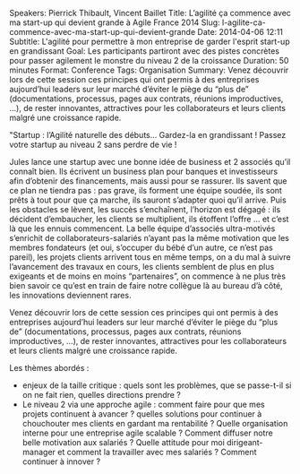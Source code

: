 Speakers: Pierrick Thibault, Vincent Baillet
Title: L’agilité ça commence avec ma start-up qui devient grande à Agile France 2014 
Slug: l-agilite-ca-commence-avec-ma-start-up-qui-devient-grande
Date: 2014-04-06 12:11
Subtitle: L'agilité pour permettre à mon entreprise de garder l'esprit start-up en grandissant
Goal: Les participants partiront avec des pistes concrètes pour passer agilement le monstre du niveau 2 de la croissance
Duration: 50 minutes
Format: Conference
Tags: Organisation
Summary: Venez découvrir lors de cette session ces principes qui ont permis à des entreprises aujourd’hui leaders sur leur marché d’éviter le piège du “plus de” (documentations, processus, pages aux contrats, réunions improductives, …), de rester innovantes, attractives pour les collaborateurs et leurs clients malgré une croissance rapide. 


"Startup : l’Agilité naturelle des débuts… Gardez-la en grandissant ! Passez votre startup au niveau 2 sans perdre de vie !

Jules lance une startup avec une bonne idée de business et 2 associés qu’il connaît bien. Ils écrivent un business plan pour banques et investisseurs afin d’obtenir des financements, mais aussi pour se rassurer. Ils savent que ce plan ne tiendra pas : pas grave, ils forment une équipe soudée, ils sont prêts à tout pour que ça marche, ils sauront s’adapter quoi qu’il arrive. 
Puis les obstacles se lèvent, les succès s’enchaînent, l’horizon est dégagé : ils décident d’embaucher, les clients se multiplient, ils étoffent l’offre … et c’est là que les ennuis commencent. La belle équipe d’associés ultra-motivés s’enrichit de collaborateurs-salariés n’ayant pas la même motivation que les membres fondateurs (et oui, s’occuper du bébé d’un autre, ce n’est pas pareil), les projets clients arrivent tous en même temps, on a du mal à suivre l’avancement des travaux en cours, les clients semblent de plus en plus exigeants et de moins en moins “partenaires”, on commence à ne plus très bien savoir ce qu’est en train de faire notre collègue là au bureau d’à côté, les innovations deviennent rares.

Venez découvrir lors de cette session ces principes qui ont permis à des entreprises aujourd’hui leaders sur leur marché d’éviter le piège du “plus de” (documentations, processus, pages aux contrats, réunions improductives, …), de rester innovantes, attractives pour les collaborateurs et leurs clients malgré une croissance rapide.

Les thèmes abordés : 
- enjeux de la taille critique : quels sont les problèmes, que se passe-t-il si on ne fait rien, quelles directions prendre ? 
- Le niveau 2 via une approche agile : comment faire pour que mes projets continuent à avancer ? quelles solutions pour continuer à chouchouter mes clients en gardant ma rentabilité ? Quelle organisation interne pour une entreprise agile scalable ? Comment diffuser notre belle motivation aux salariés ? Quelle attitude pour moi dirigeant-manager et comment la travailler avec mes salariés ? Comment continuer à innover ?


